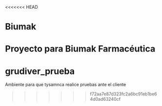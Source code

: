 <<<<<<< HEAD
# Biumak
Proyecto para Biumak Farmacéutica
=======
# grudiver_prueba
Ambiente para que tysamnca realice pruebas ante el cliente
>>>>>>> f72aa7e87d323fc2a6bc91eb1be64d0ad63240cf
